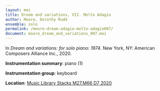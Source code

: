 ```yaml
---
layout: mei
title: Dream and variations, VII. Molto Adagio
author: Moore, Dorothy Rudd
ensemble: solo
permalink: /moore-dream-adagio-molto-adagio007/
document: moore_dream_and_variations_007.mei
---
```


In *Dream and variations: for solo piano: 1974.* New York, NY: American Composers Alliance Inc., 2020.

**Instrumentation summary**: piano (1)

**Instrumentation group**: keyboard

**Location**: <a href="https://tufts.primo.exlibrisgroup.com/permalink/01TUN_INST/1kc9gia/alma991018326542503851" target="_blank">Music Library Stacks M27.M66 D7 2020</a>

